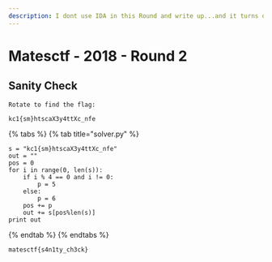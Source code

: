 ```yaml
---
description: I dont use IDA in this Round and write up...and it turns out pretty fun
---
```


# Matesctf - 2018 - Round 2

## Sanity Check

```text
Rotate to find the flag:

kc1{sm}htscaX3y4ttXc_nfe

```

{% tabs %}
{% tab title="solver.py" %}
```text
s = "kc1{sm}htscaX3y4ttXc_nfe"
out = ""
pos = 0
for i in range(0, len(s)):
	if i % 4 == 0 and i != 0:
		p = 5
	else:
		p = 6
	pos += p
	out += s[pos%len(s)]
print out
```
{% endtab %}
{% endtabs %}

```text
matesctf{s4n1ty_ch3ck}
```

